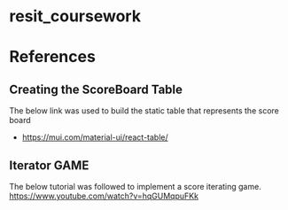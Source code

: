 # resit_coursework

# References
## Creating the ScoreBoard Table
The below link was used to build the static table that represents the score board
- https://mui.com/material-ui/react-table/

## Iterator GAME
The below tutorial was followed to implement a score iterating game.
https://www.youtube.com/watch?v=hqGUMqpuFKk
